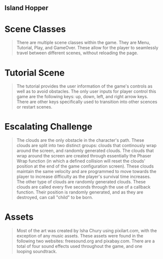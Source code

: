 ## Island Hopper
# Scene Classes
> There are multiple scene classes within the game. They are Menu, Tutorial, Play, and GameOver. These allow for the player to seamlessly travel between different scenes, without reloading the page. 
# Tutorial Scene
> The tutorial provides the user information of the game's controls as well as to avoid obstacles. The only user inputs for player control this game are the following keys: up, down, left, and right arrow keys. There are other keys specifically used to transition into other scences or restart scenes. 
# Escalating Challenge 
> The clouds are the only obstacle in the character's path. These clouds are split into two distinct groups: clouds that continously wrap around the screen, and randomly generated clouds. The clouds that wrap around the screen are created through essentially the Phaser Wrap function (in which a defined collision will reset the clouds' position at the end of the game configuration screen). These clouds maintain the same velocity and are programmed to move towards the player to increase difficulty as the player's survival time increases. The other type of clouds are randomly generated clouds. These clouds are called every five seconds through the use of a callback function. Their position is randomly generated, and as they are destroyed, can call "child" to be born. 
# Assets 
> Most of the art was created by Isha Chury using pixilart.com, with the exception of any music assets. These assets were found in the following two websites: freesound.org and pixabay.com. There are a total of four sound effects used throughout the game, and one looping soundtrack. 